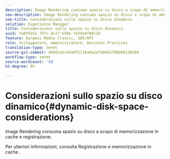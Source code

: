 ```yaml
---
description: Image Rendering consuma spazio su disco a scopo di memorizzazione in cache e registrazione.
seo-description: Image Rendering consuma spazio su disco a scopo di memorizzazione in cache e registrazione.
seo-title: Considerazioni sullo spazio su disco dinamico
solution: Experience Manager
title: Considerazioni sullo spazio su disco dinamico
uuid: fe8fd251-75fc-4c27-b58e-7b39a4f00118
feature: Dynamic Media Classic, SDK/API
role: Sviluppatore, amministratore, Business Practices
translation-type: tm+mt
source-git-commit: 469d1a5c43a972116a8a2efb0de5708800130a99
workflow-type: tm+mt
source-wordcount: '58'
ht-degree: 0%

---
```



# Considerazioni sullo spazio su disco dinamico{#dynamic-disk-space-considerations}

Image Rendering consuma spazio su disco a scopo di memorizzazione in cache e registrazione.

Per ulteriori informazioni, consulta Registrazione e memorizzazione in cache .
